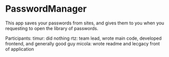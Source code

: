 # PasswordManager
This app saves your passwords from sites, and gives them to you when you requesting to open the library of passwords.

Participants: 
timur: did nothing
rtz: team lead, wrote main code, developed frontend, and generally good guy
micola: wrote readme and lecgacy front of application
